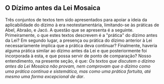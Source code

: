 ## O Dízimo antes da Lei Mosaica ##

Três conjuntos de textos tem sido apresentados para apoiar a ideia da aplicabilidade do dízimo à era neotestamentária, limitando-se às práticas de Abel, Abraão, e Jacó.  A questão que se apresenta é a seguinte.  Primeiramente, o que estes textos descrevem é a "prática" do dízimo antes da Lei?  Em segundo lugar, a presença ou prática do dízimo anterior à Lei necessariamente implica que a prática deva continuar?  Finalmente, haveria alguma prática similar ao dízimo antes da Lei e que posteriormente foi incorporada à esta, e que possa servir de ponto de comparação?  Nosso entendimento, na presente seção, é que: _Os textos que discutem o dízimo antes da Lei Mosaica não provam, nem comprovam que o dízimo como uma prática contínua e sistemática, mas como uma prática fortuita, até mesmo uma forma excepcional de dar_.
